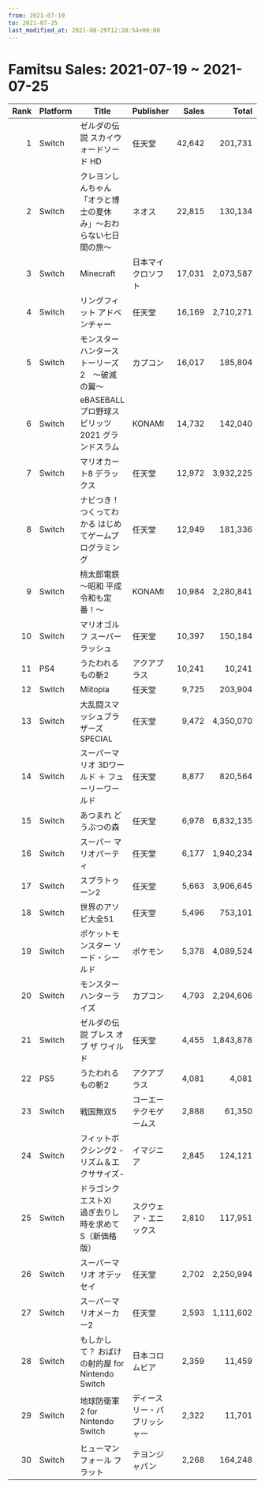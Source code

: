 ```yaml
---
from: 2021-07-19
to: 2021-07-25
last_modified_at: 2021-08-29T12:28:54+09:00
---
```

# Famitsu Sales: 2021-07-19 ~ 2021-07-25
| Rank | Platform | Title | Publisher | Sales | Total | Rate | New |
| -: | -- | -- | -- | -: | -: | -: | -- |
| 1 | Switch | ゼルダの伝説 スカイウォードソード HD | 任天堂 | 42,642 | 201,731 | 40% |  |
| 2 | Switch | クレヨンしんちゃん「オラと博士の夏休み」〜おわらない七日間の旅〜 | ネオス | 22,815 | 130,134 | 20% |  |
| 3 | Switch | Minecraft | 日本マイクロソフト | 17,031 | 2,073,587 | 20% |  |
| 4 | Switch | リングフィット アドベンチャー | 任天堂 | 16,169 | 2,710,271 | 20% |  |
| 5 | Switch | モンスターハンターストーリーズ2　〜破滅の翼〜 | カプコン | 16,017 | 185,804 | 20% |  |
| 6 | Switch | eBASEBALL プロ野球スピリッツ2021 グランドスラム | KONAMI | 14,732 | 142,040 | 40% |  |
| 7 | Switch | マリオカート8 デラックス | 任天堂 | 12,972 | 3,932,225 | 20% |  |
| 8 | Switch | ナビつき！ つくってわかる はじめてゲームプログラミング | 任天堂 | 12,949 | 181,336 | 20% |  |
| 9 | Switch | 桃太郎電鉄 〜昭和 平成 令和も定番！〜 | KONAMI | 10,984 | 2,280,841 | 20% |  |
| 10 | Switch | マリオゴルフ スーパーラッシュ | 任天堂 | 10,397 | 150,184 | 40% |  |
| 11 | PS4 | うたわれるもの斬2 | アクアプラス | 10,241 | 10,241 | 40% | **New** |
| 12 | Switch | Miitopia | 任天堂 | 9,725 | 203,904 | 20% |  |
| 13 | Switch | 大乱闘スマッシュブラザーズ SPECIAL | 任天堂 | 9,472 | 4,350,070 | 20% |  |
| 14 | Switch | スーパーマリオ 3Dワールド ＋ フューリーワールド | 任天堂 | 8,877 | 820,564 | 20% |  |
| 15 | Switch | あつまれ どうぶつの森 | 任天堂 | 6,978 | 6,832,135 | 20% |  |
| 16 | Switch | スーパー マリオパーティ | 任天堂 | 6,177 | 1,940,234 | 20% |  |
| 17 | Switch | スプラトゥーン2 | 任天堂 | 5,663 | 3,906,645 | 20% |  |
| 18 | Switch | 世界のアソビ大全51 | 任天堂 | 5,496 | 753,101 | 20% |  |
| 19 | Switch | ポケットモンスター ソード・シールド | ポケモン | 5,378 | 4,089,524 | 20% |  |
| 20 | Switch | モンスターハンターライズ | カプコン | 4,793 | 2,294,606 | 20% |  |
| 21 | Switch | ゼルダの伝説 ブレス オブ ザ ワイルド | 任天堂 | 4,455 | 1,843,878 | 20% |  |
| 22 | PS5 | うたわれるもの斬2 | アクアプラス | 4,081 | 4,081 | 40% | **New** |
| 23 | Switch | 戦国無双5 | コーエーテクモゲームス | 2,888 | 61,350 | 40% |  |
| 24 | Switch | フィットボクシング2 -リズム＆エクササイズ- | イマジニア | 2,845 | 124,121 | 20% |  |
| 25 | Switch | ドラゴンクエストXI　過ぎ去りし時を求めて S（新価格版） | スクウェア・エニックス | 2,810 | 117,951 | 20% |  |
| 26 | Switch | スーパーマリオ オデッセイ | 任天堂 | 2,702 | 2,250,994 | 20% |  |
| 27 | Switch | スーパーマリオメーカー2 | 任天堂 | 2,593 | 1,111,602 | 20% |  |
| 28 | Switch | もしかして？ おばけの射的屋 for Nintendo Switch | 日本コロムビア | 2,359 | 11,459 | 40% |  |
| 29 | Switch | 地球防衛軍2 for Nintendo Switch | ディースリー・パブリッシャー | 2,322 | 11,701 | 40% |  |
| 30 | Switch | ヒューマン フォール フラット | テヨンジャパン | 2,268 | 164,248 | 20% |  |
